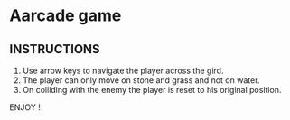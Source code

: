 Aarcade game
============

INSTRUCTIONS
------------
1. Use arrow keys to navigate the player across the gird.
2. The player can only move on stone and grass and not on water.
3. On colliding with the enemy the player is reset to his original position.

ENJOY !